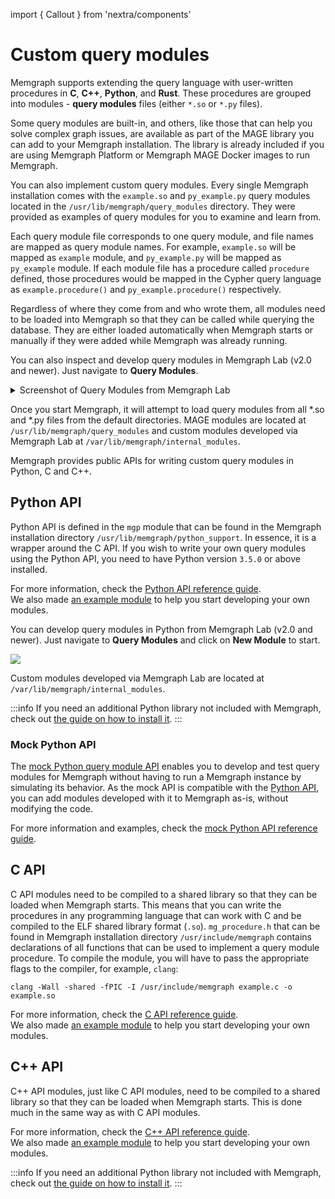 import { Callout } from 'nextra/components'

# Custom query modules

Memgraph supports extending the query language with user-written procedures in
**C**, **C++**, **Python**, and **Rust**. These procedures are grouped into
modules - **query modules** files (either `*.so` or `*.py` files).

Some query modules are built-in, and others, like those that can help you solve
complex graph issues, are available as part of the MAGE library you can add to
your Memgraph installation. The library is already included if you are using
Memgraph Platform or Memgraph MAGE Docker images to run Memgraph.

You can also implement custom query modules. Every single Memgraph installation
comes with the `example.so` and `py_example.py` query modules located in the
`/usr/lib/memgraph/query_modules` directory. They were provided as examples of
query modules for you to examine and learn from.

Each query module file corresponds to one query module, and file names are
mapped as query module names. For example, `example.so` will be mapped as
`example` module, and `py_example.py` will be mapped as `py_example` module. If
each module file has a procedure called `procedure` defined, those procedures
would be mapped in the Cypher query language as `example.procedure()` and
`py_example.procedure()` respectively.

Regardless of where they come from and who wrote them, all modules need to be
loaded into Memgraph so that they can be called while querying the database.
They are either loaded automatically when Memgraph starts or manually if they
were added while Memgraph was already running. 

You can also inspect and develop query modules in Memgraph Lab (v2.0 and newer).
Just navigate to **Query Modules**.

<details>
  <summary>Screenshot of Query Modules from Memgraph Lab</summary>
![](/pages/custom-query-modules/memgraph_lab_query_modules.png)
</details>

Once you start Memgraph, it will attempt to load query modules from all *.so and
*.py files from the default directories. MAGE modules are located at
`/usr/lib/memgraph/query_modules` and custom modules developed via Memgraph Lab at
`/var/lib/memgraph/internal_modules`.

Memgraph provides public APIs for writing custom query modules in Python, C and
C++.

## Python API

Python API is defined in the `mgp` module that can be found in the Memgraph
installation directory `/usr/lib/memgraph/python_support`. In essence, it is a
wrapper around the C API. If you wish to write your own query modules using the
Python API, you need to have Python version `3.5.0` or above installed.

For more information, check the [Python API reference
guide](/reference-guide/query-modules/implement-custom-query-modules/api/python-api.md).<br/>
We also made [an example
module](/reference-guide/query-modules/implement-custom-query-modules/custom-query-module-example.md#python-api)
to help you start developing your own modules.

You can develop query modules in Python from Memgraph Lab (v2.0 and newer). Just
navigate to **Query Modules** and click on **New Module** to start.

![](/pages/custom-query-modules/memgraph_lab_query_modules.png)

Custom modules developed via Memgraph Lab are located at
`/var/lib/memgraph/internal_modules`.

:::info
If you need an additional Python library not included with Memgraph, check out
[the guide on how to install
it](/memgraph/how-to-guides/query-modules#how-to-install-external-python-libraries).
:::

### Mock Python API

The [mock Python query module API](api/mock-python-api.md) enables you to
develop and test query modules for Memgraph without having to run a Memgraph
instance by simulating its behavior. As the mock API is compatible with the
[Python API](/reference-guide/query-modules/implement-custom-query-modules/api/python-api.md),
you can add modules developed with it to Memgraph as-is, without modifying the
code.

For more information and examples, check the
[mock Python API reference guide](api/mock-python-api.md).

## C API

C API modules need to be compiled to a shared library so that they can be loaded
when Memgraph starts. This means that you can write the procedures in any
programming language that can work with C and be compiled to the ELF shared
library format (`.so`). `mg_procedure.h` that can be found in Memgraph
installation directory `/usr/include/memgraph` contains declarations of all
functions that can be used to implement a query module procedure. To compile the
module, you will have to pass the appropriate flags to the compiler, for
example, `clang`:

```plaintext
clang -Wall -shared -fPIC -I /usr/include/memgraph example.c -o example.so
```

For more information, check the [C API reference
guide](/reference-guide/query-modules/implement-custom-query-modules/api/c-api.md).<br/>
We also made [an example
module](/reference-guide/query-modules/implement-custom-query-modules/custom-query-module-example.md#c-api)
to help you start developing your own modules.

## C++ API

C++ API modules, just like C API modules, need to be compiled to a shared
library so that they can be loaded when Memgraph starts. This is done much in
the same way as with C API modules.

For more information, check the [C++ API reference
guide](/reference-guide/query-modules/implement-custom-query-modules/api/cpp-api.md).<br/>
We also made [an example
module](/reference-guide/query-modules/implement-custom-query-modules/custom-query-module-example.md#cpp-api)
to help you start developing your own modules.

:::info
If you need an additional Python library not included with Memgraph, check out
[the guide on how to install
it](/memgraph/how-to-guides/query-modules#how-to-install-external-python-libraries).
:::